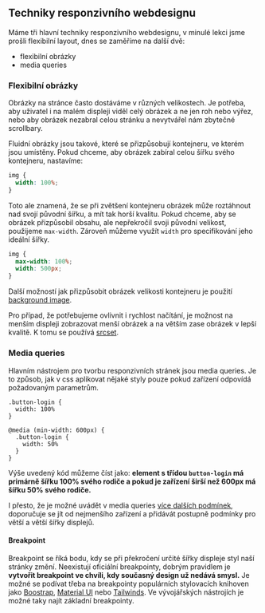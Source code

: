 ## Techniky responzivního webdesignu

Máme tři hlavní techniky responzivního webdesignu, v minulé lekci jsme prošli flexibilní layout, dnes se zaměříme na další dvě:

- flexibilní obrázky
- media queries

### Flexibilní obrázky

Obrázky na stránce často dostáváme v různých velikostech. Je potřeba, aby uživatel i na malém displeji viděl celý obrázek a ne jen roh nebo výřez, nebo aby obrázek nezabral celou stránku a nevytvářel nám zbytečné scrollbary.

Fluidní obrázky jsou takové, které se přizpůsobují kontejneru, ve kterém jsou umístěny. Pokud chceme, aby obrázek zabíral celou šířku svého kontejneru, nastavíme:

```css
img {
  width: 100%;
}
```

Toto ale znamená, že se při zvětšení kontejneru obrázek může roztáhnout nad svojí původní šířku, a mít tak horší kvalitu. Pokud chceme, aby se obrázek přizpůsobil obsahu, ale nepřekročil svoji původní velikost, použijeme `max-width`. Zároveň můžeme využít `width` pro specifikování jeho ideální šířky.

```css
img {
  max-width: 100%;
  width: 500px;
}
```

Další možností jak přizpůsobit obrázek velikosti kontejneru je použití [background image](https://www.freecodecamp.org/news/css-background-image-with-html-example-code/).

Pro případ, že potřebujeme ovlivnit i rychlost načítání, je možnost na menším displeji zobrazovat menší obrázek a na větším zase obrázek v lepší kvalitě. K tomu se používá [srcset](https://css-tricks.com/a-guide-to-the-responsive-images-syntax-in-html/).

### Media queries

Hlavním nástrojem pro tvorbu responzivních stránek jsou media queries. Je to způsob, jak v css aplikovat nějaké styly pouze pokud zařízení odpovídá požadovaným parametrům.

```
.button-login {
  width: 100%
}

@media (min-width: 600px) {
  .button-login {
    width: 50%
  }
}
```

Výše uvedený kód můžeme číst jako:
**element s třídou `button-login` má primárně šířku 100% svého rodiče a pokud je zařízení širší než 600px má šířku 50% svého rodiče.**

I přesto, že je možné uvádět v media queries [více dalších podmínek](https://developer.mozilla.org/en-US/docs/Web/CSS/Media_Queries/Using_media_queries), doporučuje se jít od nejmenšího zařízení a přidávát postupně podmínky pro větší a větší šířky displejů.

#### Breakpoint

Breakpoint se říká bodu, kdy se při překročení určité šířky displeje styl naší stránky změní. Neexistují oficiální breakpointy, dobrým pravidlem je **vytvořit breakpoint ve chvíli, kdy současný design už nedává smysl.** Je možné se podívat třeba na breakpointy populárních stylovacích knihoven jako [Boostrap](https://getbootstrap.com/docs/5.0/layout/breakpoints/), [Material UI](https://mui.com/customization/breakpoints/) nebo [Tailwinds](https://tailwindcss.com/docs/screens). Ve vývojářských nástrojích je možné taky najít základní breakpointy.
